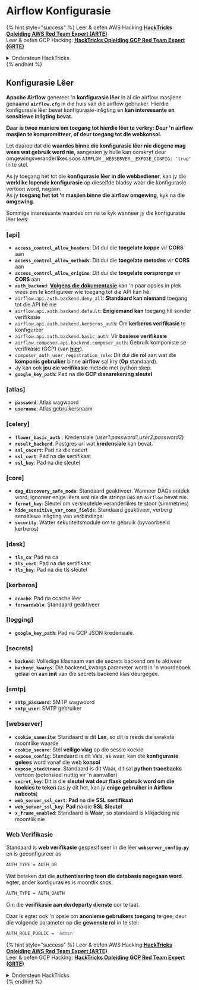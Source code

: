 # Airflow Konfigurasie

{% hint style="success" %}
Leer & oefen AWS Hacking:<img src="../../.gitbook/assets/image (1) (1) (1) (1).png" alt="" data-size="line">[**HackTricks Opleiding AWS Red Team Expert (ARTE)**](https://training.hacktricks.xyz/courses/arte)<img src="../../.gitbook/assets/image (1) (1) (1) (1).png" alt="" data-size="line">\
Leer & oefen GCP Hacking: <img src="../../.gitbook/assets/image (2) (1).png" alt="" data-size="line">[**HackTricks Opleiding GCP Red Team Expert (GRTE)**<img src="../../.gitbook/assets/image (2) (1).png" alt="" data-size="line">](https://training.hacktricks.xyz/courses/grte)

<details>

<summary>Ondersteun HackTricks</summary>

* Kyk na die [**subskripsie planne**](https://github.com/sponsors/carlospolop)!
* **Sluit aan by die** 💬 [**Discord groep**](https://discord.gg/hRep4RUj7f) of die [**telegram groep**](https://t.me/peass) of **volg** ons op **Twitter** 🐦 [**@hacktricks\_live**](https://twitter.com/hacktricks_live)**.**
* **Deel hacking truuks deur PRs in te dien na die** [**HackTricks**](https://github.com/carlospolop/hacktricks) en [**HackTricks Cloud**](https://github.com/carlospolop/hacktricks-cloud) github repos.

</details>
{% endhint %}

## Konfigurasie Lêer

**Apache Airflow** genereer 'n **konfigurasie lêer** in al die airflow masjiene genaamd **`airflow.cfg`** in die huis van die airflow gebruiker. Hierdie konfigurasie lêer bevat konfigurasie-inligting en **kan interessante en sensitiewe inligting bevat.**

**Daar is twee maniere om toegang tot hierdie lêer te verkry: Deur 'n airflow masjien te kompromitteer, of deur toegang tot die webkonsol.**

Let daarop dat die **waardes binne die konfigurasie lêer** **nie diegene mag wees wat gebruik word nie**, aangesien jy hulle kan oorskryf deur omgewingsveranderlikes soos `AIRFLOW__WEBSERVER__EXPOSE_CONFIG: 'true'` in te stel.

As jy toegang het tot die **konfigurasie lêer in die webbediener**, kan jy die **werklike lopende konfigurasie** op dieselfde bladsy waar die konfigurasie vertoon word, nagaan.\
As jy **toegang het tot 'n masjien binne die airflow omgewing**, kyk na die **omgewing**.

Sommige interessante waardes om na te kyk wanneer jy die konfigurasie lêer lees:

### \[api]

* **`access_control_allow_headers`**: Dit dui die **toegelate** **koppe** vir **CORS** aan
* **`access_control_allow_methods`**: Dit dui die **toegelate metodes** vir **CORS** aan
* **`access_control_allow_origins`**: Dit dui die **toegelate oorspronge** vir **CORS** aan
* **`auth_backend`**: [**Volgens die dokumentasie**](https://airflow.apache.org/docs/apache-airflow/stable/security/api.html) kan 'n paar opsies in plek wees om te konfigureer wie toegang tot die API kan hê:
* `airflow.api.auth.backend.deny_all`: **Standaard kan niemand** toegang tot die API hê nie
* `airflow.api.auth.backend.default`: **Enigiemand kan** toegang hê sonder verifikasie
* `airflow.api.auth.backend.kerberos_auth`: Om **kerberos verifikasie** te konfigureer
* `airflow.api.auth.backend.basic_auth`: Vir **basiese verifikasie**
* `airflow.composer.api.backend.composer_auth`: Gebruik komponiste se verifikasie (GCP) (van [**hier**](https://cloud.google.com/composer/docs/access-airflow-api)).
* `composer_auth_user_registration_role`: Dit dui die **rol** aan wat die **komponis gebruiker** binne **airflow** sal kry (**Op** standaard).
* Jy kan ook **jou eie verifikasie** metode met python skep.
* **`google_key_path`:** Pad na die **GCP diensrekening sleutel**

### **\[atlas]**

* **`password`**: Atlas wagwoord
* **`username`**: Atlas gebruikersnaam

### \[celery]

* **`flower_basic_auth`** : Kredensiale (_user1:password1,user2:password2_)
* **`result_backend`**: Postgres url wat **kredensiale** kan bevat.
* **`ssl_cacert`**: Pad na die cacert
* **`ssl_cert`**: Pad na die sertifikaat
* **`ssl_key`**: Pad na die sleutel

### \[core]

* **`dag_discovery_safe_mode`**: Standaard geaktiveer. Wanneer DAGs ontdek word, ignoreer enige lêers wat nie die strings `DAG` en `airflow` bevat nie.
* **`fernet_key`**: Sleutel om versleutelde veranderlikes te stoor (simmetries)
* **`hide_sensitive_var_conn_fields`**: Standaard geaktiveer, verberg sensitiewe inligting van verbindings.
* **`security`**: Watter sekuriteitsmodule om te gebruik (byvoorbeeld kerberos)

### \[dask]

* **`tls_ca`**: Pad na ca
* **`tls_cert`**: Pad na die sertifikaat
* **`tls_key`**: Pad na die tls sleutel

### \[kerberos]

* **`ccache`**: Pad na ccache lêer
* **`forwardable`**: Standaard geaktiveer

### \[logging]

* **`google_key_path`**: Pad na GCP JSON kredensiale.

### \[secrets]

* **`backend`**: Volledige klasnaam van die secrets backend om te aktiveer
* **`backend_kwargs`**: Die backend\_kwargs parameter word in 'n woordeboek gelaai en aan **init** van die secrets backend klas deurgegee.

### \[smtp]

* **`smtp_password`**: SMTP wagwoord
* **`smtp_user`**: SMTP gebruiker

### \[webserver]

* **`cookie_samesite`**: Standaard is dit **Lax**, so dit is reeds die swakste moontlike waarde
* **`cookie_secure`**: Stel **veilige vlag** op die sessie koekie
* **`expose_config`**: Standaard is dit Vals, as waar, kan die **konfigurasie** **gelees** word vanaf die web **konsol**
* **`expose_stacktrace`**: Standaard is dit Waar, dit sal **python tracebacks** vertoon (potensieel nuttig vir 'n aanvaller)
* **`secret_key`**: Dit is die **sleutel wat deur flask gebruik word om die koekies te teken** (as jy dit het, kan jy **enige gebruiker in Airflow naboots**)
* **`web_server_ssl_cert`**: **Pad** na die **SSL** **sertifikaat**
* **`web_server_ssl_key`**: **Pad** na die **SSL** **Sleutel**
* **`x_frame_enabled`**: Standaard is **Waar**, so standaard is klikjacking nie moontlik nie

### Web Verifikasie

Standaard is **web verifikasie** gespesifiseer in die lêer **`webserver_config.py`** en is geconfigureer as
```bash
AUTH_TYPE = AUTH_DB
```
Wat beteken dat die **authentisering teen die databasis nagegaan word**. egter, ander konfigurasies is moontlik soos
```bash
AUTH_TYPE = AUTH_OAUTH
```
Om die **verifikasie aan derdeparty dienste** oor te laat.

Daar is egter ook 'n opsie om **anonieme gebruikers toegang** te gee, deur die volgende parameter op die **gewenste rol** in te stel:
```bash
AUTH_ROLE_PUBLIC = 'Admin'
```
{% hint style="success" %}
Leer & oefen AWS Hacking:<img src="../../.gitbook/assets/image (1) (1) (1) (1).png" alt="" data-size="line">[**HackTricks Opleiding AWS Red Team Expert (ARTE)**](https://training.hacktricks.xyz/courses/arte)<img src="../../.gitbook/assets/image (1) (1) (1) (1).png" alt="" data-size="line">\
Leer & oefen GCP Hacking: <img src="../../.gitbook/assets/image (2) (1).png" alt="" data-size="line">[**HackTricks Opleiding GCP Red Team Expert (GRTE)**<img src="../../.gitbook/assets/image (2) (1).png" alt="" data-size="line">](https://training.hacktricks.xyz/courses/grte)

<details>

<summary>Ondersteun HackTricks</summary>

* Kyk na die [**subskripsie planne**](https://github.com/sponsors/carlospolop)!
* **Sluit aan by die** 💬 [**Discord groep**](https://discord.gg/hRep4RUj7f) of die [**telegram groep**](https://t.me/peass) of **volg** ons op **Twitter** 🐦 [**@hacktricks\_live**](https://twitter.com/hacktricks_live)**.**
* **Deel hacking truuks deur PRs in te dien na die** [**HackTricks**](https://github.com/carlospolop/hacktricks) en [**HackTricks Cloud**](https://github.com/carlospolop/hacktricks-cloud) github repos.

</details>
{% endhint %}

